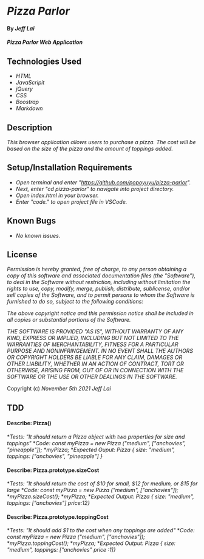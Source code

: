 # _Pizza Parlor_

#### By _**Jeff Lai**_

#### _Pizza Parlor Web Application_

## Technologies Used

* _HTML_
* _JavaScripit_
* _jQuery_
* _CSS_
* _Boostrap_
* _Markdown_

## Description

_This browser application allows users to purchase a pizza. The cost will be based on the size of the pizza and the amount of toppings added._

## Setup/Installation Requirements

* _Open terminal and enter "https://github.com/popoyuyu/pizza-parlor"._
* _Next, enter "cd pizza-parlor" to navigate into project directory._
* _Open index.html in your browser._
* _Enter "code." to open project file in VSCode._



## Known Bugs

* _No known issues._

## License

_Permission is hereby granted, free of charge, to any person obtaining a copy
of this software and associated documentation files (the "Software"), to deal
in the Software without restriction, including without limitation the rights
to use, copy, modify, merge, publish, distribute, sublicense, and/or sell
copies of the Software, and to permit persons to whom the Software is
furnished to do so, subject to the following conditions:_

_The above copyright notice and this permission notice shall be included in all
copies or substantial portions of the Software._

_THE SOFTWARE IS PROVIDED "AS IS", WITHOUT WARRANTY OF ANY KIND, EXPRESS OR
IMPLIED, INCLUDING BUT NOT LIMITED TO THE WARRANTIES OF MERCHANTABILITY,
FITNESS FOR A PARTICULAR PURPOSE AND NONINFRINGEMENT. IN NO EVENT SHALL THE
AUTHORS OR COPYRIGHT HOLDERS BE LIABLE FOR ANY CLAIM, DAMAGES OR OTHER
LIABILITY, WHETHER IN AN ACTION OF CONTRACT, TORT OR OTHERWISE, ARISING FROM,
OUT OF OR IN CONNECTION WITH THE SOFTWARE OR THE USE OR OTHER DEALINGS IN THE
SOFTWARE._


Copyright (c) _November 5th 2021_ _Jeff Lai_


## TDD

#### Describe: Pizza()

*_Tests: "It should return a Pizza object with two properties for size and toppings"_
*_Code: const myPizza = new Pizza ("medium", ["anchovies", "pineapple"]);_
      *_myPizza;_
*_Expected Ouput: Pizza { size: "medium", toppings: ["anchovies", "pineapple"] }_

#### Describe: Pizza.prototype.sizeCost

*_Tests: "It should return the cost of $10 for small, $12 for medium, or $15 for large_
*_Code: const myPizza = new Pizza ("medium", ["anchovies"]);_
      *_myPizza.sizeCost();_
      *_myPizza;_
*_Expected Output: Pizza { size: "medium", toppings: ["anchovies"] price:12}_

#### Describe: Pizza.prototype.toppingCost

*_Tests: "It should add $1 to the cost when any toppings are added"_
*_Code: const myPizza = new Pizza ("medium", ["anchovies"]);_
      *_myPizza.toppingCost();_
      *_myPizza;_
*_Expected Output: Pizza { size: "medium", toppings: ["anchovies" price :1]}_